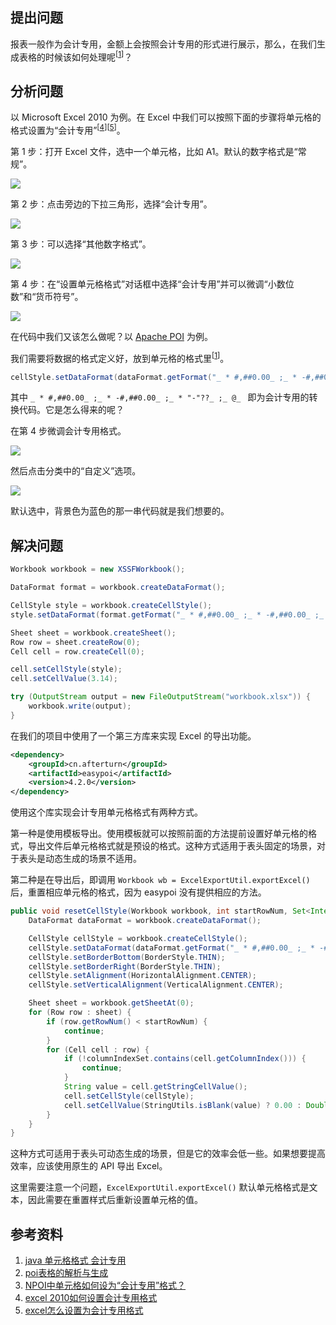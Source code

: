 ## 提出问题

报表一般作为会计专用，金额上会按照会计专用的形式进行展示，那么，在我们生成表格的时候该如何处理呢<sup>[[1](https://www.cnblogs.com/xingyuejava/p/6419495.html)]</sup>？

## 分析问题

以 Microsoft Excel 2010 为例。在 Excel 中我们可以按照下面的步骤将单元格的格式设置为“会计专用”<sup>[[4](https://jingyan.baidu.com/article/7f766dafd62e2c4101e1d026.html)][[5](https://jingyan.baidu.com/article/e5c39bf579d9a178d660336e.html)]</sup>。

第 1 步：打开 Excel 文件，选中一个单元格，比如 A1。默认的数字格式是“常规”。

![](image/1.png)

第 2 步：点击旁边的下拉三角形，选择“会计专用”。

![](image/2.png)

第 3 步：可以选择“其他数字格式”。

![](image/3.png)

第 4 步：在“设置单元格格式”对话框中选择“会计专用”并可以微调“小数位数”和“货币符号”。

![](image/4.png)

在代码中我们又该怎么做呢？以 [Apache POI](http://poi.apache.org/) 为例。

我们需要将数据的格式定义好，放到单元格的格式里<sup>[[1](https://www.cnblogs.com/xingyuejava/p/6419495.html)]</sup>。

```java
cellStyle.setDataFormat(dataFormat.getFormat("_ * #,##0.00_ ;_ * -#,##0.00_ ;_ * "-"??_ ;_ @_ "));
```

其中 `_ * #,##0.00_ ;_ * -#,##0.00_ ;_ * "-"??_ ;_ @_ ` 即为会计专用的转换代码。它是怎么得来的呢？

在第 4 步微调会计专用格式。

![](image/5.png)

然后点击分类中的“自定义”选项。

![](image/6.png)

默认选中，背景色为蓝色的那一串代码就是我们想要的。

## 解决问题

```java
Workbook workbook = new XSSFWorkbook();

DataFormat format = workbook.createDataFormat();

CellStyle style = workbook.createCellStyle();
style.setDataFormat(format.getFormat("_ * #,##0.00_ ;_ * -#,##0.00_ ;_ * \"-\"??_ ;_ @_ "));

Sheet sheet = workbook.createSheet();
Row row = sheet.createRow(0);
Cell cell = row.createCell(0);

cell.setCellStyle(style);
cell.setCellValue(3.14);

try (OutputStream output = new FileOutputStream("workbook.xlsx")) {
    workbook.write(output);
}
```

在我们的项目中使用了一个第三方库来实现 Excel 的导出功能。

```xml
<dependency>
    <groupId>cn.afterturn</groupId>
    <artifactId>easypoi</artifactId>
    <version>4.2.0</version>
</dependency>
```

使用这个库实现会计专用单元格格式有两种方式。

第一种是使用模板导出。使用模板就可以按照前面的方法提前设置好单元格的格式，导出文件后单元格格式就是预设的格式。这种方式适用于表头固定的场景，对于表头是动态生成的场景不适用。

第二种是在导出后，即调用 `Workbook wb = ExcelExportUtil.exportExcel()` 后，重置相应单元格的格式，因为 easypoi 没有提供相应的方法。

```java
public void resetCellStyle(Workbook workbook, int startRowNum, Set<Integer> columnIndexSet) {
    DataFormat dataFormat = workbook.createDataFormat();

    CellStyle cellStyle = workbook.createCellStyle();
    cellStyle.setDataFormat(dataFormat.getFormat("_ * #,##0.00_ ;_ * -#,##0.00_ ;_ * \"-\"??_ ;_ @_ "));
    cellStyle.setBorderBottom(BorderStyle.THIN);
    cellStyle.setBorderRight(BorderStyle.THIN);
    cellStyle.setAlignment(HorizontalAlignment.CENTER);
    cellStyle.setVerticalAlignment(VerticalAlignment.CENTER);

    Sheet sheet = workbook.getSheetAt(0);
    for (Row row : sheet) {
        if (row.getRowNum() < startRowNum) {
            continue;
        }
        for (Cell cell : row) {
            if (!columnIndexSet.contains(cell.getColumnIndex())) {
                continue;
            }
            String value = cell.getStringCellValue();
            cell.setCellStyle(cellStyle);
            cell.setCellValue(StringUtils.isBlank(value) ? 0.00 : Double.parseDouble(value));
        }
    }
}
```

这种方式可适用于表头可动态生成的场景，但是它的效率会低一些。如果想要提高效率，应该使用原生的 API 导出 Excel。

这里需要注意一个问题，`ExcelExportUtil.exportExcel()` 默认单元格格式是文本，因此需要在重置样式后重新设置单元格的值。

## 参考资料

1. [java 单元格格式 会计专用](https://blog.csdn.net/qq_44927883/article/details/106196532)
2. [poi表格的解析与生成](https://www.cnblogs.com/xingyuejava/p/6419495.html)
3. [NPOI中单元格如何设为“会计专用”格式？](https://www.cnblogs.com/downmoon/archive/2013/02/22/2922531.html)
4. [excel 2010如何设置会计专用格式](https://jingyan.baidu.com/article/7f766dafd62e2c4101e1d026.html)
5. [excel怎么设置为会计专用格式](https://jingyan.baidu.com/article/e5c39bf579d9a178d660336e.html)